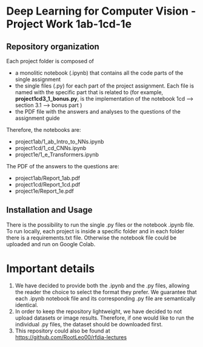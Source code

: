 # Deep Learning for Computer Vision - Project Work 1ab-1cd-1e

## Repository organization

Each project folder is composed of 
- a monolitic notebook (.ipynb) that contains all the code parts of the single assignment 
- the single files (.py) for each part of the project assignment. Each file is named with the specific part that is related to (for example, **project1cd3_1_bonus.py**, is the implementation of the notebook 1cd --> section 3.1 --> bonus part )
- the PDF file with the answers and analyses to the questions of the assignment guide

Therefore, the notebooks are:
- project1ab/1_ab_Intro_to_NNs.ipynb
- project1cd/1_cd_CNNs.ipynb
- project1e/1_e_Transformers.ipynb

The PDF of the answers to the questions are:
- project1ab/Report_1ab.pdf
- project1cd/Report_1cd.pdf
- project1e/Report_1e.pdf

## Installation and Usage
There is the possibility to run the single .py files or the notebook .ipynb file.
To run locally, each project is inside a specific folder and in each folder there is a requirements.txt file. Otherwise the notebook file could be uploaded and run on Google Colab.

# Important details
1) We have decided to provide both the .ipynb and the .py files, allowing the reader the choice to select the format they prefer. We guarantee that each .ipynb notebook file and its corresponding .py file are semantically identical.
2) In order to keep the repository lightweight, we have decided to not upload datasets or image results. Therefore, if one would like to run the individual .py files, the dataset should be downloaded first. 
3) This repository could also be found at https://github.com/RootLeo00/rfdia-lectures



